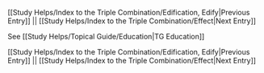 [[Study Helps/Index to the Triple Combination/Edification, Edify|Previous Entry]]  ||  [[Study Helps/Index to the Triple Combination/Effect|Next Entry]]

 See [[Study Helps/Topical Guide/Education|TG Education]]

[[Study Helps/Index to the Triple Combination/Edification, Edify|Previous Entry]]  ||  [[Study Helps/Index to the Triple Combination/Effect|Next Entry]]
